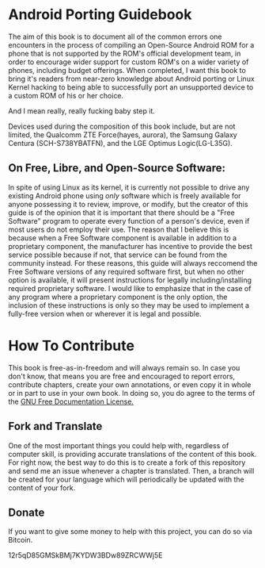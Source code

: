 Android Porting Guidebook
=========================
The aim of this book is to document all of the common errors one encounters in
the process of compiling an Open-Source Android ROM for a phone that is not
supported by the ROM's official development team, in order to encourage wider
support for custom ROM's on a wider variety of phones, including budget 
offerings. When completed, I want this book to bring it's readers from near-zero
knowledge about Android porting or Linux Kernel hacking to being able to
successfully port an unsupported device to a custom ROM of his or her choice.  

And I mean really, really fucking baby step it.

Devices used during the composition of this book include, but are not limited,
the Qualcomm ZTE Force(hayes, aurora), the Samsung Galaxy Centura
(SCH-S738YBATFN), and the LGE Optimus Logic(LG-L35G).  

On Free, Libre, and Open-Source Software:
-----------------------------------------
In spite of using Linux as its kernel, it is currently not possible to drive any
existing Android phone using *only* software which is freely available for
anyone possessing it to review, improve, or modify, but the creator of this
guide is of the opinion that it is important that there should be a "Free 
Software" program to operate every function of a person's device, even if most 
users do not employ their use. The reason that I believe this is because when a 
Free Software component is available in addition to a proprietary component, the
manufacturer has incentive to provide the best service possible because if not,
that service can be found from the community instead. For these reasons, this
guide will always reccomend the Free Software versions of any required software
first, but when no other option is available, it will present instructions for
legally including/installing required proprietary software. I would like to
emphasize that in the case of any program where a proprietary component is the
only option, the inclusion of these instructions is only so they may be used to
implement a fully-free version when or wherever it is legal and possible.  

How To Contribute
=================
This book is free-as-in-freedom and will always remain so. In case you don't 
know, that means you are free and encouraged to report errors, contribute 
chapters, create your own annotations, or even copy it in whole or in part to
use in your own book. In doing so, you do agree to the terms of the [GNU Free Documentation License.](https://github.com/cmotc/android_porting_guidebook/blob/master/COPYING.MD)

Fork and Translate
------------------
One of the most important things you could help with, regardless of computer
skill, is providing accurate translations of the content of this book. For
right now, the best way to do this is to create a fork of this repository and
send me an issue whenever a chapter is translated. Then, a branch will be
created for your language which will periodically be updated with the content of
your fork.

Donate
------
If you want to give some money to help with this project, you can do so via
Bitcoin. 

12r5qD85GMSkBMj7KYDW3BDw89ZRCWWj5E

